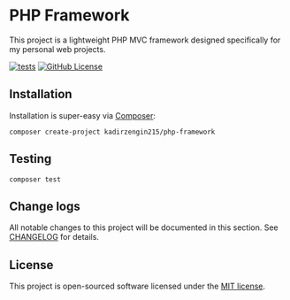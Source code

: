 # PHP Framework

This project is a lightweight PHP MVC framework designed specifically for my personal web projects.

[![tests](https://github.com/kadirzengin215/php-framework/actions/workflows/tests.yml/badge.svg)](https://github.com/kadirzengin215/php-framework/actions/workflows/tests.yml)
[![GitHub License](https://img.shields.io/github/license/kadirzengin215/php-framework)
](LICENSE)

## Installation

Installation is super-easy via [Composer](https://getcomposer.org/):

```shell
composer create-project kadirzengin215/php-framework
```

## Testing

```shell
composer test
```

## Change logs

All notable changes to this project will be documented in this section. See [CHANGELOG](CHANGELOG.md) for details.

## License

This project is open-sourced software licensed under the [MIT license](LICENSE).

